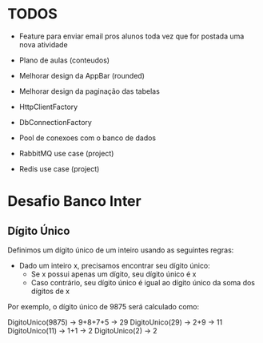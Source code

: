 # TODOS

- Feature para enviar email pros alunos toda vez que for postada uma nova atividade
- Plano de aulas (conteudos)
- Melhorar design da AppBar (rounded)
- Melhorar design da paginação das tabelas






- HttpClientFactory
- DbConnectionFactory
- Pool de conexoes com o banco de dados
- RabbitMQ use case (project)
- Redis use case (project)







# Desafio Banco Inter

## Dígito Único

Definimos um dígito único de um inteiro usando as seguintes regras:

- Dado um inteiro x, precisamos encontrar seu dígito único:
    - Se x possui apenas um dígito, seu dígito único é x
    - Caso contrário, seu dígito único é igual ao dígito único da soma dos dígitos de x

Por exemplo, o dígito único de 9875 será calculado como:

DigitoUnico(9875) -> 9+8+7+5 -> 29
DigitoUnico(29) -> 2+9 -> 11
DigitoUnico(11) -> 1+1 -> 2
DigitoUnico(2) -> 2
